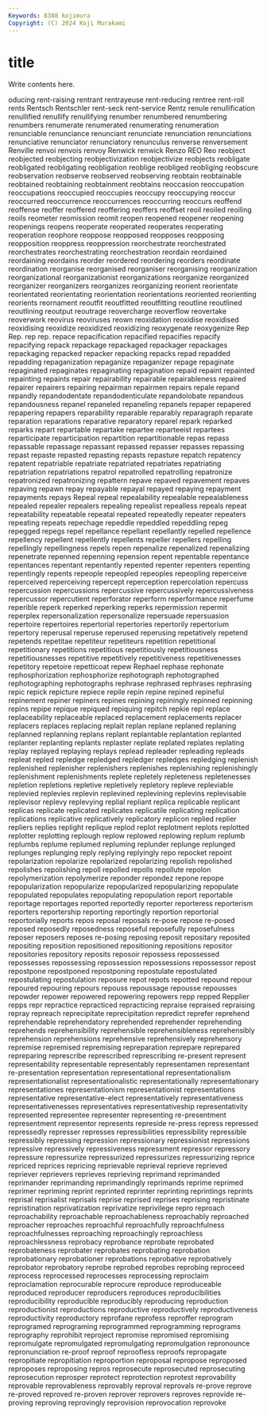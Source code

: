 ```yaml
---
Keywords: 8388 kojimura
Copyright: (C) 2024 Koji Murakami
---
```


# title

Write contents here.



oducing
rent-raising rentrant rentrayeuse rent-reducing rentree rent-roll rents Rentsch Rentschler rent-seck
rent-service Rentz renule renullification renullified renullify renullifying renumber renumbered renumbering
renumbers renumerate renumerated renumerating renumeration renunciable renunciance renunciant renunciate renunciation
renunciations renunciative renunciator renunciatory renunculus renverse renversement Renville renvoi renvois
renvoy Renwick renwick Renzo REO Reo reobject reobjected reobjecting reobjectivization
reobjectivize reobjects reobligate reobligated reobligating reobligation reoblige reobliged reobliging reobscure
reobservation reobserve reobserved reobserving reobtain reobtainable reobtained reobtaining reobtainment reobtains
reoccasion reoccupation reoccupations reoccupied reoccupies reoccupy reoccupying reoccur reoccurred reoccurrence
reoccurrences reoccurring reoccurs reoffend reoffense reoffer reoffered reoffering reoffers reoffset
reoil reoiled reoiling reoils reometer reomission reomit reopen reopened reopener
reopening reopenings reopens reoperate reoperated reoperates reoperating reoperation reophore reoppose
reopposed reopposes reopposing reopposition reoppress reoppression reorchestrate reorchestrated reorchestrates reorchestrating
reorchestration reordain reordained reordaining reordains reorder reordered reordering reorders reordinate
reordination reorganise reorganised reorganiser reorganising reorganization reorganizational reorganizationist reorganizations reorganize
reorganized reorganizer reorganizers reorganizes reorganizing reorient reorientate reorientated reorientating reorientation
reorientations reoriented reorienting reorients reornament reoutfit reoutfitted reoutfitting reoutline reoutlined
reoutlining reoutput reoutrage reovercharge reoverflow reovertake reoverwork reovirus reoviruses reown
reoxidation reoxidise reoxidised reoxidising reoxidize reoxidized reoxidizing reoxygenate reoxygenize Rep
Rep. rep rep. repace repacification repacified repacifies repacify repacifying repack
repackage repackaged repackager repackages repackaging repacked repacker repacking repacks repad
repadded repadding repaganization repaganize repaganizer repage repaginate repaginated repaginates repaginating
repagination repaid repaint repainted repainting repaints repair repairability repairable repairableness
repaired repairer repairers repairing repairman repairmen repairs repale repand repandly
repandodentate repandodenticulate repandolobate repandous repandousness repanel repaneled repaneling repanels repaper
repapered repapering repapers reparability reparable reparably reparagraph reparate reparation reparations
reparative reparatory reparel repark reparked reparks repart repartable repartake repartee
reparteeist repartees reparticipate reparticipation repartition repartitionable repas repass repassable repassage
repassant repassed repasser repasses repassing repast repaste repasted repasting repasts
repasture repatch repatency repatent repatriable repatriate repatriated repatriates repatriating repatriation
repatriations repatrol repatrolled repatrolling repatronize repatronized repatronizing repattern repave repaved
repavement repaves repaving repawn repay repayable repayal repayed repaying repayment
repayments repays Repeal repeal repealability repealable repealableness repealed repealer repealers
repealing repealist repealless repeals repeat repeatability repeatable repeatal repeated repeatedly
repeater repeaters repeating repeats repechage repeddle repeddled repeddling repeg repegged
repegs repel repellance repellant repellantly repelled repellence repellency repellent repellently
repellents repeller repellers repelling repellingly repellingness repels repen repenalize repenalized
repenalizing repenetrate repenned repenning repension repent repentable repentance repentances repentant
repentantly repented repenter repenters repenting repentingly repents repeople repeopled repeoples
repeopling reperceive reperceived reperceiving repercept reperception repercolation repercuss repercussion repercussions
repercussive repercussively repercussiveness repercussor repercutient reperforator reperform reperformance reperfume reperible
reperk reperked reperking reperks repermission repermit reperplex repersonalization repersonalize repersuade
repersuasion repertoire repertoires repertorial repertories repertorily repertorium repertory reperusal reperuse
reperused reperusing repetatively repetend repetends repetitae repetiteur repetiteurs repetition repetitional
repetitionary repetitions repetitious repetitiously repetitiousness repetitiousnesses repetitive repetitively repetitiveness repetitivenesses
repetitory repetoire repetticoat repew Rephael rephase rephonate rephosphorization rephosphorize rephotograph
rephotographed rephotographing rephotographs rephrase rephrased rephrases rephrasing repic repick repicture
repiece repile repin repine repined repineful repinement repiner repiners repines
repining repiningly repinned repinning repins repipe repique repiqued repiquing repitch
repkie repl replace replaceability replaceable replaced replacement replacements replacer replacers
replaces replacing replait replan replane replaned replaning replanned replanning replans
replant replantable replantation replanted replanter replanting replants replaster replate replated
replates replating replay replayed replaying replays replead repleader repleading repleads
repleat repled repledge repledged repledger repledges repledging replenish replenished replenisher
replenishers replenishes replenishing replenishingly replenishment replenishments replete repletely repleteness repletenesses
repletion repletions repletive repletively repletory repleve repleviable replevied replevies replevin
replevined replevining replevins replevisable replevisor replevy replevying replial repliant replica
replicable replicant replicas replicate replicated replicates replicatile replicating replication replications
replicative replicatively replicatory replicon replied replier repliers replies replight replique
replod replot replotment replots replotted replotter replotting replough replow replowed
replowing replum replumb replumbs replume replumed repluming replunder replunge replunged
replunges replunging reply replying replyingly repo repocket repoint repolarization repolarize
repolarized repolarizing repolish repolished repolishes repolishing repoll repolled repolls repollute
repolon repolymerization repolymerize reponder repondez repone repope repopularization repopularize repopularized
repopularizing repopulate repopulated repopulates repopulating repopulation report reportable reportage reportages
reported reportedly reporter reporteress reporterism reporters reportership reporting reportingly reportion
reportorial reportorially reports repos reposal reposals re-pose repose re-posed reposed
reposedly reposedness reposeful reposefully reposefulness reposer reposers reposes re-posing reposing
reposit repositary reposited repositing reposition repositioned repositioning repositions repositor repositories
repository reposits reposoir repossess repossessed repossesses repossessing repossession repossessions repossessor
repost repostpone repostponed repostponing repostulate repostulated repostulating repostulation reposure repot
repots repotted repound repour repoured repouring repours repouss repoussage repousse
repousses repowder repower repowered repowering repowers repp repped Repplier repps
repr repractice repracticed repracticing repraise repraised repraising repray repreach reprecipitate
reprecipitation repredict reprefer reprehend reprehendable reprehendatory reprehended reprehender reprehending reprehends
reprehensibility reprehensible reprehensibleness reprehensibly reprehension reprehensions reprehensive reprehensively reprehensory repremise
repremised repremising repreparation reprepare reprepared repreparing represcribe represcribed represcribing re-present
represent representability representable representably representamen representant re-presentation representation representational representationalism
representationalist representationalistic representationally representationary representationes representationism representationist representations representative representative-elect
representatively representativeness representativenesses representatives representativeship representativity represented representee representer representing
re-presentment representment representor represents represide re-press repress repressed repressedly represser
represses repressibilities repressibility repressible repressibly repressing repression repressionary repressionist repressions
repressive repressively repressiveness repressment repressor repressory repressure repressurize repressurized repressurizes
repressurizing reprice repriced reprices repricing reprievable reprieval reprieve reprieved repriever
reprievers reprieves reprieving reprimand reprimanded reprimander reprimanding reprimandingly reprimands reprime
reprimed reprimer repriming reprint reprinted reprinter reprinting reprintings reprints reprisal
reprisalist reprisals reprise reprised reprises reprising repristinate repristination reprivatization reprivatize
reprivilege repro reproach reproachability reproachable reproachableness reproachably reproached reproacher reproaches
reproachful reproachfully reproachfulness reproachfulnesses reproaching reproachingly reproachless reproachlessness reprobacy reprobance
reprobate reprobated reprobateness reprobater reprobates reprobating reprobation reprobationary reprobationer reprobations
reprobative reprobatively reprobator reprobatory reprobe reprobed reprobes reprobing reproceed reprocess
reprocessed reprocesses reprocessing reproclaim reproclamation reprocurable reprocure reproduce reproduceable reproduced
reproducer reproducers reproduces reproducibilities reproducibility reproducible reproducibly reproducing reproduction reproductionist
reproductions reproductive reproductively reproductiveness reproductivity reproductory reprofane reprofess reproffer reprogram
reprogramed reprograming reprogrammed reprogramming reprograms reprography reprohibit reproject repromise repromised
repromising repromulgate repromulgated repromulgating repromulgation repronounce repronunciation re-proof reproof reproofless
reproofs repropagate repropitiate repropitiation reproportion reproposal repropose reproposed reproposes reproposing
repros reprosecute reprosecuted reprosecuting reprosecution reprosper reprotect reprotection reprotest reprovability
reprovable reprovableness reprovably reproval reprovals re-prove reprove re-proved reproved re-proven
reprover reprovers reproves reprovide re-proving reproving reprovingly reprovision reprovocation reprovoke
